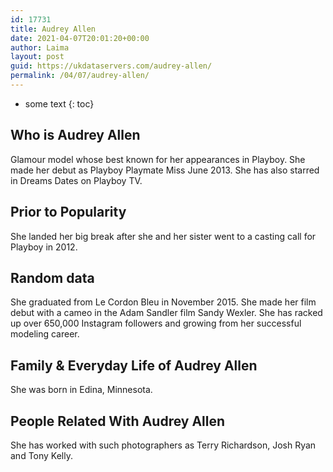 ```yaml
---
id: 17731
title: Audrey Allen
date: 2021-04-07T20:01:20+00:00
author: Laima
layout: post
guid: https://ukdataservers.com/audrey-allen/
permalink: /04/07/audrey-allen/
---
```


* some text
{: toc}


## Who is Audrey Allen
                  
                  
                  
Glamour model whose best known for her appearances in Playboy. She made her debut as Playboy Playmate Miss June 2013. She has also starred in Dreams Dates on Playboy TV.
                  
              
            
              
            
                
                
                
## Prior to Popularity
                  
                  
                  
She landed her big break after she and her sister went to a casting call for Playboy in 2012.
                  
              
            
              
            
                
                
                
## Random data
                  
                  
                  
She graduated from Le Cordon Bleu in November 2015. She made her film debut with a cameo in the Adam Sandler film Sandy Wexler. She has racked up over 650,000 Instagram followers and growing from her successful modeling career. 
                  
              
            
              
            
                
                
                
## Family & Everyday Life of Audrey Allen
                  
                  
                  
She was born in Edina, Minnesota.
                  
              
            
              
            
                
                
                
## People Related With Audrey Allen
                  
                  
                  
She has worked with such photographers as Terry Richardson, Josh Ryan and Tony Kelly.
                  
              
            
              
            
                
              
            
              
              
            
            
              
            
          
          
          